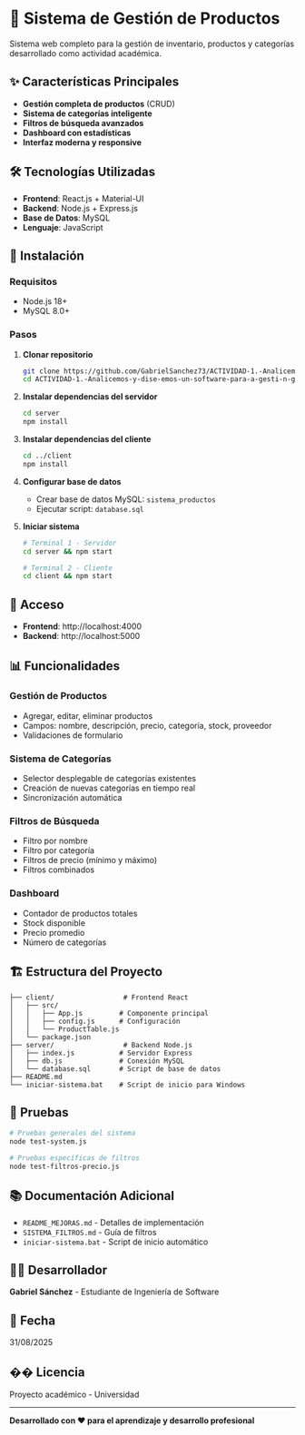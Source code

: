 # 🏢 Sistema de Gestión de Productos

Sistema web completo para la gestión de inventario, productos y categorías desarrollado como actividad académica.

## ✨ Características Principales

- **Gestión completa de productos** (CRUD)
- **Sistema de categorías inteligente**
- **Filtros de búsqueda avanzados**
- **Dashboard con estadísticas**
- **Interfaz moderna y responsive**

## 🛠️ Tecnologías Utilizadas

- **Frontend**: React.js + Material-UI
- **Backend**: Node.js + Express.js
- **Base de Datos**: MySQL
- **Lenguaje**: JavaScript

## 🚀 Instalación

### Requisitos
- Node.js 18+
- MySQL 8.0+

### Pasos
1. **Clonar repositorio**
   ```bash
   git clone https://github.com/GabrielSanchez73/ACTIVIDAD-1.-Analicemos-y-dise-emos-un-software-para-a-gesti-n-gerencial-de-organizaciones.git
   cd ACTIVIDAD-1.-Analicemos-y-dise-emos-un-software-para-a-gesti-n-gerencial-de-organizaciones
   ```

2. **Instalar dependencias del servidor**
   ```bash
   cd server
   npm install
   ```

3. **Instalar dependencias del cliente**
   ```bash
   cd ../client
   npm install
   ```

4. **Configurar base de datos**
   - Crear base de datos MySQL: `sistema_productos`
   - Ejecutar script: `database.sql`

5. **Iniciar sistema**
   ```bash
   # Terminal 1 - Servidor
   cd server && npm start
   
   # Terminal 2 - Cliente
   cd client && npm start
   ```

## 📱 Acceso

- **Frontend**: http://localhost:4000
- **Backend**: http://localhost:5000

## 📊 Funcionalidades

### Gestión de Productos
- Agregar, editar, eliminar productos
- Campos: nombre, descripción, precio, categoría, stock, proveedor
- Validaciones de formulario

### Sistema de Categorías
- Selector desplegable de categorías existentes
- Creación de nuevas categorías en tiempo real
- Sincronización automática

### Filtros de Búsqueda
- Filtro por nombre
- Filtro por categoría
- Filtros de precio (mínimo y máximo)
- Filtros combinados

### Dashboard
- Contador de productos totales
- Stock disponible
- Precio promedio
- Número de categorías

## 🏗️ Estructura del Proyecto

```
├── client/                 # Frontend React
│   ├── src/
│   │   ├── App.js         # Componente principal
│   │   ├── config.js      # Configuración
│   │   └── ProductTable.js
│   └── package.json
├── server/                 # Backend Node.js
│   ├── index.js           # Servidor Express
│   ├── db.js              # Conexión MySQL
│   └── database.sql       # Script de base de datos
├── README.md
└── iniciar-sistema.bat    # Script de inicio para Windows
```

## 🧪 Pruebas

```bash
# Pruebas generales del sistema
node test-system.js

# Pruebas específicas de filtros
node test-filtros-precio.js
```

## 📚 Documentación Adicional

- `README_MEJORAS.md` - Detalles de implementación
- `SISTEMA_FILTROS.md` - Guía de filtros
- `iniciar-sistema.bat` - Script de inicio automático

## 👨‍💻 Desarrollador

**Gabriel Sánchez** - Estudiante de Ingeniería de Software

## 📅 Fecha

31/08/2025

## �� Licencia

Proyecto académico - Universidad

---

**Desarrollado con ❤️ para el aprendizaje y desarrollo profesional**

